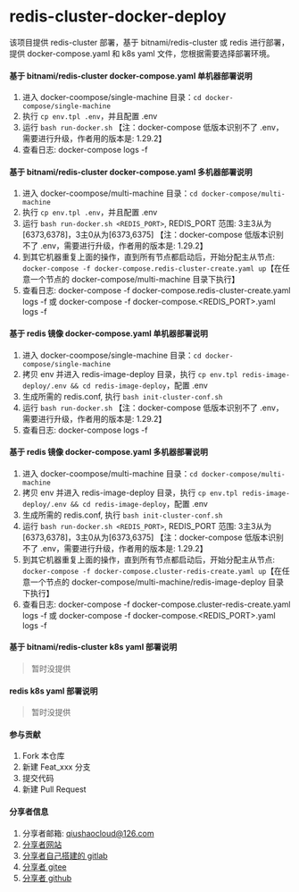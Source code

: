 # redis-cluster-docker-deploy
该项目提供 redis-cluster 部署，基于 bitnami/redis-cluster 或 redis 进行部署，提供 docker-compose.yaml 和 k8s yaml 文件，您根据需要选择部署环境。


#### 基于 bitnami/redis-cluster docker-compose.yaml 单机器部署说明
1.  进入 docker-coompose/single-machine 目录：`cd docker-compose/single-machine`
2.  执行 `cp env.tpl .env`，并且配置 .env
3.  运行 `bash run-docker.sh` 【注：docker-compose 低版本识别不了 .env，需要进行升级，作者用的版本是: 1.29.2】
4.  查看日志: docker-compose logs -f

#### 基于 bitnami/redis-cluster docker-compose.yaml 多机器部署说明
1.  进入 docker-coompose/multi-machine 目录：`cd docker-compose/multi-machine`
2.  执行 `cp env.tpl .env`，并且配置 .env
3.  运行 `bash run-docker.sh <REDIS_PORT>`, REDIS_PORT 范围: 3主3从为[6373,6378]，3主0从为[6373,6375] 【注：docker-compose 低版本识别不了 .env，需要进行升级，作者用的版本是: 1.29.2】
4.  到其它机器重复上面的操作，直到所有节点都启动后，开始分配主从节点: `docker-compose -f docker-compose.redis-cluster-create.yaml up`【在任意一个节点的 docker-compose/multi-machine 目录下执行】
5.  查看日志: docker-compose -f docker-compose.redis-cluster-create.yaml logs -f 或 docker-compose -f docker-compose.<REDIS_PORT>.yaml logs -f

#### 基于 redis 镜像 docker-compose.yaml 单机器部署说明
1.  进入 docker-coompose/single-machine 目录：`cd docker-compose/single-machine`
2.  拷贝 env 并进入 redis-image-deploy 目录，执行 `cp env.tpl redis-image-deploy/.env && cd redis-image-deploy`，配置 .env
3.  生成所需的 redis.conf, 执行 `bash init-cluster-conf.sh`
4.  运行 `bash run-docker.sh` 【注：docker-compose 低版本识别不了 .env，需要进行升级，作者用的版本是: 1.29.2】
5.  查看日志: docker-compose logs -f

#### 基于 redis 镜像 docker-compose.yaml 多机器部署说明
1.  进入 docker-coompose/multi-machine 目录：`cd docker-compose/multi-machine`
2.  拷贝 env 并进入 redis-image-deploy 目录，执行 `cp env.tpl redis-image-deploy/.env && cd redis-image-deploy`，配置 .env
3.  生成所需的 redis.conf, 执行 `bash init-cluster-conf.sh`
4.  运行 `bash run-docker.sh <REDIS_PORT>`, REDIS_PORT 范围: 3主3从为[6373,6378]，3主0从为[6373,6375] 【注：docker-compose 低版本识别不了 .env，需要进行升级，作者用的版本是: 1.29.2】
5.  到其它机器重复上面的操作，直到所有节点都启动后，开始分配主从节点: `docker-compose -f docker-compose.cluster-redis-create.yaml up`【在任意一个节点的 docker-compose/multi-machine/redis-image-deploy 目录下执行】
6.  查看日志: docker-compose -f docker-compose.cluster-redis-create.yaml logs -f 或 docker-compose -f docker-compose.<REDIS_PORT>.yaml logs -f

#### 基于 bitnami/redis-cluster k8s yaml 部署说明
> 暂时没提供


#### redis k8s yaml 部署说明
> 暂时没提供


#### 参与贡献

1.  Fork 本仓库
2.  新建 Feat_xxx 分支
3.  提交代码
4.  新建 Pull Request


#### 分享者信息

1. 分享者邮箱: qiushaocloud@126.com
2. [分享者网站](https://www.qiushaocloud.top)
3. [分享者自己搭建的 gitlab](https://gitlab.qiushaocloud.top/qiushaocloud) 
3. [分享者 gitee](https://gitee.com/qiushaocloud/dashboard/projects) 
3. [分享者 github](https://github.com/qiushaocloud?tab=repositories) 
